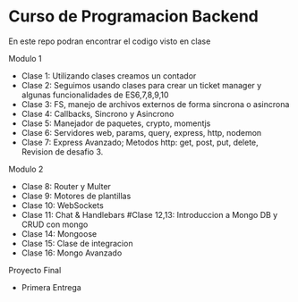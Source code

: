 # Curso de Programacion Backend

En este repo podran encontrar el codigo visto en clase

Modulo 1

- Clase 1: Utilizando clases creamos un contador
- Clase 2: Seguimos usando clases para crear un ticket manager y algunas funcionalidades de ES6,7,8,9,10
- Clase 3: FS, manejo de archivos externos de forma sincrona o asincrona
- Clase 4: Callbacks, Sincrono y Asincrono
- Clase 5: Manejador de paquetes, crypto, momentjs
- Clase 6: Servidores web, params, query, express, http, nodemon
- Clase 7: Express Avanzado; Metodos http: get, post, put, delete, Revision de desafio 3.

Modulo 2

- Clase 8: Router y Multer
- Clase 9: Motores de plantillas
- Clase 10: WebSockets
- Clase 11: Chat & Handlebars
  #Clase 12,13: Introduccion a Mongo DB y CRUD con mongo
- Clase 14: Mongoose
- Clase 15: Clase de integracion
- Clase 16: Mongo Avanzado

Proyecto Final

- Primera Entrega
